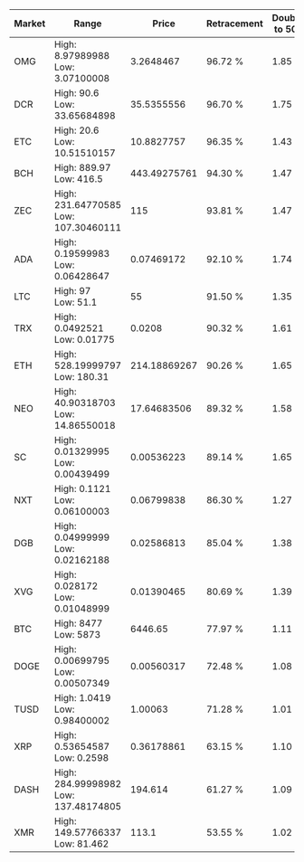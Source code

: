| Market | Range | Price| Retracement | Doubles to 50% |
| --- | --- | --- | --- | --- |
| OMG | High: 8.97989988<br />Low: 3.07100008 | 3.2648467 | 96.72 % | 1.85 |
| DCR | High: 90.6<br />Low: 33.65684898 | 35.5355556 | 96.70 % | 1.75 |
| ETC | High: 20.6<br />Low: 10.51510157 | 10.8827757 | 96.35 % | 1.43 |
| BCH | High: 889.97<br />Low: 416.5 | 443.49275761 | 94.30 % | 1.47 |
| ZEC | High: 231.64770585<br />Low: 107.30460111 | 115 | 93.81 % | 1.47 |
| ADA | High: 0.19599983<br />Low: 0.06428647 | 0.07469172 | 92.10 % | 1.74 |
| LTC | High: 97<br />Low: 51.1 | 55 | 91.50 % | 1.35 |
| TRX | High: 0.0492521<br />Low: 0.01775 | 0.0208 | 90.32 % | 1.61 |
| ETH | High: 528.19999797<br />Low: 180.31 | 214.18869267 | 90.26 % | 1.65 |
| NEO | High: 40.90318703<br />Low: 14.86550018 | 17.64683506 | 89.32 % | 1.58 |
| SC | High: 0.01329995<br />Low: 0.00439499 | 0.00536223 | 89.14 % | 1.65 |
| NXT | High: 0.1121<br />Low: 0.06100003 | 0.06799838 | 86.30 % | 1.27 |
| DGB | High: 0.04999999<br />Low: 0.02162188 | 0.02586813 | 85.04 % | 1.38 |
| XVG | High: 0.028172<br />Low: 0.01048999 | 0.01390465 | 80.69 % | 1.39 |
| BTC | High: 8477<br />Low: 5873 | 6446.65 | 77.97 % | 1.11 |
| DOGE | High: 0.00699795<br />Low: 0.00507349 | 0.00560317 | 72.48 % | 1.08 |
| TUSD | High: 1.0419<br />Low: 0.98400002 | 1.00063 | 71.28 % | 1.01 |
| XRP | High: 0.53654587<br />Low: 0.2598 | 0.36178861 | 63.15 % | 1.10 |
| DASH | High: 284.99998982<br />Low: 137.48174805 | 194.614 | 61.27 % | 1.09 |
| XMR | High: 149.57766337<br />Low: 81.462 | 113.1 | 53.55 % | 1.02 |
